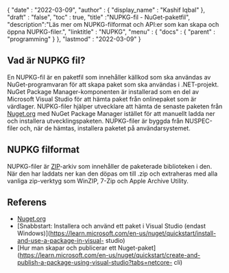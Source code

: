 {
  "date" : "2022-03-09",
  "author" : {
    "display_name" : "Kashif Iqbal"
},
  "draft" : "false",
  "toc" : true,
  "title" :"NUPKG-fil - NuGet-paketfil",
  "description":"Läs mer om NUPKG-filformat och API:er som kan skapa och öppna NUPKG-filer.",
  "linktitle" : "NUPKG",
  "menu" : {
    "docs" : {
      "parent" : "programming"
}
},
  "lastmod" : "2022-03-09"
}

## Vad är NUPKG fil?

En NUPKG-fil är en paketfil som innehåller källkod som ska användas av NuGet-programvaran för att skapa paket som ska användas i .NET-projekt. NuGet Package Manager-komponenten är installerad som en del av Microsoft Visual Studio för att hämta paket från onlinepaket som är värdlager. NUPKG-filer hjälper utvecklare att hämta de senaste paketen från [Nuget.org](https://nuget.org) med NuGet Package Manager istället för att manuellt ladda ner och installera utvecklingspaketen. NUPKG-filer är byggda från NUSPEC-filer och, när de hämtas, installera paketet på användarsystemet.

## NUPKG filformat

NUPKG-filer är [ZIP](/sv/compression/zip/)-arkiv som innehåller de paketerade biblioteken i den. När den har laddats ner kan den döpas om till .zip och extraheras med alla vanliga zip-verktyg som WinZIP, 7-Zip och Apple Archive Utility.

## Referens

* [Nuget.org](https://nuget.org)
* [Snabbstart: Installera och använd ett paket i Visual Studio (endast Windows)](https://learn.microsoft.com/en-us/nuget/quickstart/install-and-use-a-package-in-visual- studio)
* [Hur man skapar och publicerar ett Nuget-paket](https://learn.microsoft.com/en-us/nuget/quickstart/create-and-publish-a-package-using-visual-studio?tabs=netcore- cli)

